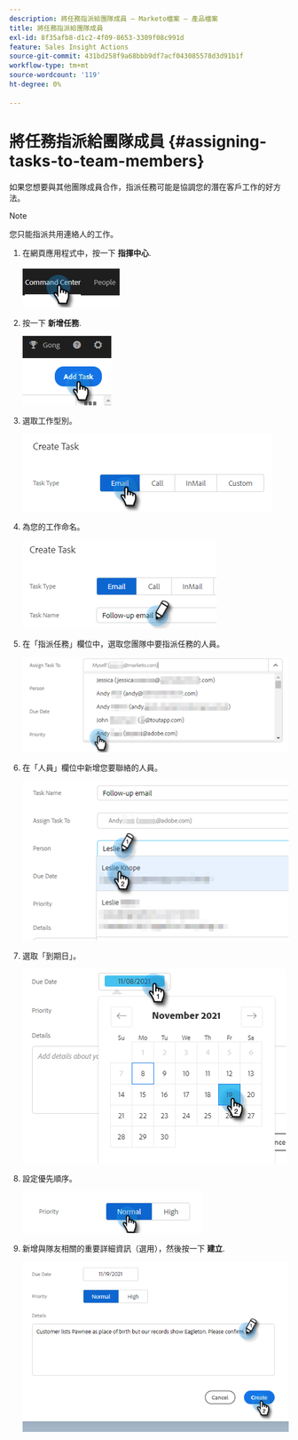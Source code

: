 ```yaml
---
description: 將任務指派給團隊成員 — Marketo檔案 — 產品檔案
title: 將任務指派給團隊成員
exl-id: 8f35afb8-d1c2-4f09-8653-3309f08c991d
feature: Sales Insight Actions
source-git-commit: 431bd258f9a68bbb9df7acf043085578d3d91b1f
workflow-type: tm+mt
source-wordcount: '119'
ht-degree: 0%

---
```


# 將任務指派給團隊成員 {#assigning-tasks-to-team-members}

如果您想要與其他團隊成員合作，指派任務可能是協調您的潛在客戶工作的好方法。

>[!NOTE]
>
>您只能指派共用連絡人的工作。

1. 在網頁應用程式中，按一下 **指揮中心**.

   ![](assets/assigning-tasks-to-team-members-1.png)

1. 按一下 **新增任務**.

   ![](assets/assigning-tasks-to-team-members-2.png)

1. 選取工作型別。

   ![](assets/assigning-tasks-to-team-members-3.png)

1. 為您的工作命名。

   ![](assets/assigning-tasks-to-team-members-4.png)

1. 在「指派任務」欄位中，選取您團隊中要指派任務的人員。

   ![](assets/assigning-tasks-to-team-members-5.png)

1. 在「人員」欄位中新增您要聯絡的人員。

   ![](assets/assigning-tasks-to-team-members-6.png)

1. 選取「到期日」。

   ![](assets/assigning-tasks-to-team-members-7.png)

1. 設定優先順序。

   ![](assets/assigning-tasks-to-team-members-8.png)

1. 新增與隊友相關的重要詳細資訊（選用），然後按一下 **建立**.

   ![](assets/assigning-tasks-to-team-members-9.png)

